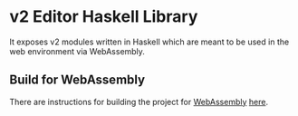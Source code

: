 # v2 Editor Haskell Library

It exposes v2 modules written in Haskell which are meant to be used in the web environment via WebAssembly.

## Build for WebAssembly

There are instructions for building the project for [WebAssembly](https://webassembly.org/) [here](https://github.com/oktana-coop/v2-hs-lib/blob/main/WASM_BUILD.md).
